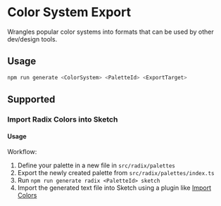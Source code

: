 # Color System Export

Wrangles popular color systems into formats that can be used by other dev/design
tools.

## Usage

```bash
npm run generate <ColorSystem> <PaletteId> <ExportTarget>
```

## Supported

### Import Radix Colors into Sketch

#### Usage

Workflow:

1. Define your palette in a new file in `src/radix/palettes`
2. Export the newly created palette from `src/radix/palettes/index.ts`
3. Run `npm run generate radix <PaletteId> sketch`
4. Import the generated text file into Sketch using a plugin like
   [Import Colors](https://github.com/Ashung/import-colors-sketch)
